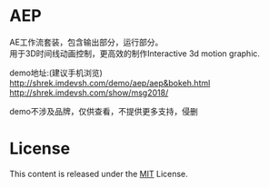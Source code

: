 # AEP


AE工作流套装，包含输出部分，运行部分。  
用于3D时间线动画控制，更高效的制作Interactive 3d motion graphic.  
  
demo地址:(建议手机浏览)  
http://shrek.imdevsh.com/demo/aep/aep&bokeh.html  
http://shrek.imdevsh.com/show/msg2018/  

demo不涉及品牌，仅供查看，不提供更多支持，侵删  


# License
This content is released under the [MIT](http://opensource.org/licenses/MIT) License.